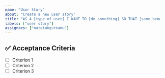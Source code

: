 ```yaml
---
name: "User Story"
about: "Create a new user story"
title: "AS A [type of user] I WANT TO [do something] SO THAT [some benefit]"
labels: ["user story"]
assignees: ["mateiungureanu"]
---
```



## ✅ Acceptance Criteria
- [ ] Criterion 1
- [ ] Criterion 2
- [ ] Criterion 3
